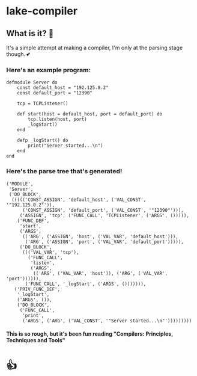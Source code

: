 # lake-compiler

## What is it? 👿
It's a simple attempt at making a compiler, I'm only at the parsing stage though. 💕

### Here's an example program:
```
defmodule Server do
    const default_host = "192.125.0.2"
    const default_port = "12390"

    tcp = TCPListener()

    def start(host = default_host, port = default_port) do
        tcp.listen(host, port)
        _logStart()
    end

    defp _logStart() do
        print("Server started...\n")
    end
end
```

### Here's the parse tree that's generated!

```
('MODULE',
 'Server',
 ('DO_BLOCK',
  ((((('CONST_ASSIGN', 'default_host', ('VAL_CONST', '"192.125.0.2"')),
      ('CONST_ASSIGN', 'default_port', ('VAL_CONST', '"12390"'))),
     ('ASSIGN', 'tcp', ('FUNC_CALL', 'TCPListener', ('ARGS', ())))),
    ('FUNC_DEF',
     'start',
     ('ARGS',
      (('ARG', ('ASSIGN', 'host', ('VAL_VAR', 'default_host'))),
       ('ARG', ('ASSIGN', 'port', ('VAL_VAR', 'default_port'))))),
     ('DO_BLOCK',
      ((('VAL_VAR', 'tcp'),
        ('FUNC_CALL',
         'listen',
         ('ARGS',
          (('ARG', ('VAL_VAR', 'host')), ('ARG', ('VAL_VAR', 'port')))))),
       ('FUNC_CALL', '_logStart', ('ARGS', ())))))),
   ('PRIV_FUNC_DEF',
    '_logStart',
    ('ARGS', ()),
    ('DO_BLOCK',
     ('FUNC_CALL',
      'print',
      ('ARGS', ('ARG', ('VAL_CONST', '"Server started...\n"')))))))))
```

#### This is so rough, but it's been fun reading "Compilers: Principles, Techniques and Tools"

# 👍
